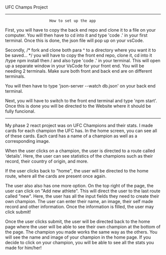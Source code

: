 UFC Champs Project

------------------------------------------------------------------
                        How to set up the app

First, you will have to copy the back end repo and clone it to a file on your computer. You will then have to cd into it and type 'code .' in your first terminal. Once this is done, the json file will pop up on your vsCode. 

Secondly, /* fork and clone  both para ^ to a directory where you  want it to be saved... */ you will have to copy the front end repo, clone it, cd into it /type npm install then / and also type 'code .' in your terminal. This will open up a separate window in your VsCode for your front end. You will be needing 2 terminals. Make sure both front and back end are on different terminals. 

You will then have to type 'json-server --watch db.json' on your back end terminal. 

Next, you will have to switch to the front end terminal and type 'npm start'. Once this is done you will be directed to the Website where it should be fully funcional.

------------------------------------------------------------------

My phase 2 react project was on UFC Champions and their stats. I made cards for each champion the UFC has. In the home screen, you can see all of these cards. Each card has a name of a champion as well as a corresponding image.

When the user clicks on a champion, the user is directed to a route called 'details'. Here, the user can see statistics of the champions such as their record, their country of origin, and more.

If the user clicks back to "home", the user will be directed to the home route, where all the cards are present once again.

The user also also has one more option. On the top right of the page, the user can click on "Add new athlete". This will direct the user to the last route called "new". Here, the user has all the input fields they need to create their own champion. The user can enter their name, an image, their self made record and other information. Once the information is filled, the user may click submit!

Once the user clicks submit, the user will be directed back to the home page where the user will be able to see their own champion at the bottom of the page. The champion you made works the same way as the others. You will see the name and image of your champion in the home page. If you decide to click on your champion, you will be able to see all the stats you made for him/her!